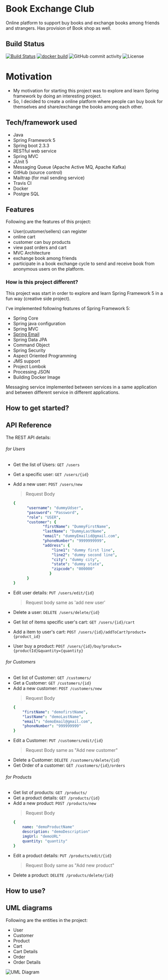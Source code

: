 # Book Exchange Club
Online platform to support buy books and exchange books among friends and strangers. Has provision of Book shop as well.    

## Build Status

[![Build Status](https://travis-ci.com/shashank136/BookExchangeClub.svg?branch=master)](https://travis-ci.com/shashank136/BookExchangeClub)
[![docker build](https://img.shields.io/docker/cloud/build/shashank136/book-exchange-club)](https://cloud.docker.com/u/shashank136/repository/docker/shashank136/book-exchange-club)
![GitHub commit activity](https://img.shields.io/github/commit-activity/m/shashank136/BookExchangeClub?style=flat-square)
![License](https://img.shields.io/apm/l/vim-mode)

# Motivation

* My motivation for starting this project was to explore and learn Spring framework by doing an interesting project. 
* So, I decided to create a online platform where people can buy book for themselves and share/exchange the books among each other.

## Tech/framework used

* Java
* Spring Framework 5
* Spring boot 2.3.3
* RESTful web service
* Spring MVC
* JUnit 5
* Messaging Queue (Apache Active MQ, Apache Kafka)
* GitHub (source control)
* Mailtrap (for mail sending service)
* Travis CI
* Docker
* Postgre SQL

## Features

Following are the features of this project:
* User(customer/sellers) can register
* online cart
* customer can buy products
* view past orders and cart
* MVC Architecture
* exchange book among friends
* participate in a book exchange cycle to send and receive book from anonymous users on the platform.

### How is this project different?

This project was start in order to explore and learn Spring Framework 5 in a fun way (creative side project).

I've implemented following features of Spring Framework 5:

* Spring Core
* Spring java configuration
* Spring MVC
* [Spring Email](https://github.com/shashank136/BookExchangeClub-EmailApplication)
* Spring Data JPA
* Command Object
* Spring Security
* Aspect Oriented Programming
* JMS support 
* Project Lombok
* Processing JSON
* Building Docker Image

Messaging service implemented between services in a same application and between different service in different applications.

## How to get started?



## API Reference
The REST API details:
###### for Users
* Get the list of Users:
`GET /users`
* Get a specific user: 
`GET /users/{id}`
* Add a new user: 
`POST /users/new`
    > Request Body
    ```yml
    {
          "username": "dummyUdser",
          "password": "Password",
          "role": "USER",
          "customer": {
                 "firstName": "DummyFirstName",
                 "lastName": "DummyLastName",
                 "email": "dummyEmailid@gmail.com",
                 "phoneNumber": "9999999999",
                 "address": {
                     "line1": "dummy first line",
                     "line2": "dummy second line",
                     "city": "dummy city",
                     "state": "dummy state",
                     "zipcode": "000000"
                    }       
          } 
    }
    ```

* Edit user details:
`PUT /users/edit/{id}`
    > Request body same as 'add new user'
* Delete a user: 
`DELETE /users/delete/{id}`
* Get list of items specific user's cart:
`GET /users/{id}/cart`
* Add a item to user's cart:
`POST /users/{id}/addToCart?product={product_id}`
* User buy a product:
`POST /users/{id}/buy?product={productId}&quantity={quantity}`

###### for Customers
* Get list of Customer: 
`GET /customers/`
* Get a Customer:
`GET /customers/{id}`
* Add a new customer:
`POST /customers/new`
    > Request Body
    ```yml
    {
        "firstName": "demofirstName",
        "lastName": "demoLastName",
        "email": "demoEmail@gmail.com",
        "phoneNumber": "999999999"
    }
    ```
* Edit a Customer:
`PUT /customers/edit/{id}`
    > Request Body same as "Add new customer"
* Delete a Customer:
`DELETE /customers/delete/{id}`
* Get Order of a customer:
`GET /customers/{id}/orders`
###### for Products
* Get list of products: 
`GET /products/`
* Get a product details: 
`GET /products/{id}`
* Add a new product: 
`POST /products/new`
    > Request Body
    ```yml
    {
        name: "demoProductName"
        description: "demoDescription"
        imgUrl: "demoURL"
        quantity: "quantity"
    }
    ```
* Edit a product details: 
`PUT /products/edit/{id}`
    > Request Body same as "Add new product"
* Delete a product: 
`DELETE /products/delete/{id}`
## How to use?

## UML diagrams

Following are the entities in the project:
* User
* Customer
* Product
* Cart
* Cart Details
* Order
* Order Details

![UML Diagram](https://github.com/shashank136/BookExchangeClub/blob/master/resources/Database%20ER%20diagram.png)


